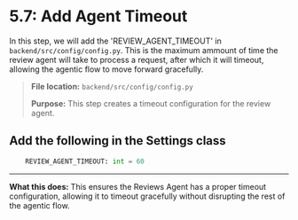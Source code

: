 # 5.7: Add Agent Timeout

In this step, we will add the 'REVIEW_AGENT_TIMEOUT'  in `backend/src/config/config.py`. This is the maximum ammount of time the review agent will take to process a request, after which it will timeout, allowing the agentic flow to move forward gracefully.

> **File location:** `backend/src/config/config.py`
>
> **Purpose:** This step creates a timeout configuration for the review agent.


Add the following in the Settings class
---

```python
    REVIEW_AGENT_TIMEOUT: int = 60
```
---

**What this does:**
This ensures the Reviews Agent has a proper timeout configuration, allowing it to timeout gracefully without disrupting the rest of the agentic flow.
